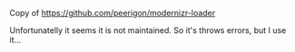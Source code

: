 Copy of https://github.com/peerigon/modernizr-loader

Unfortunatelly it seems it is not maintained.
So it's throws errors, but I use it... 
